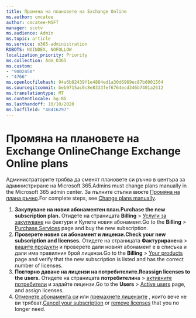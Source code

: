 ```yaml
---
title: Промяна на плановете на Exchange Online
ms.author: cmcatee
author: cmcatee-MSFT
manager: scotv
ms.audience: Admin
ms.topic: article
ms.service: o365-administration
ROBOTS: NOINDEX, NOFOLLOW
localization_priority: Priority
ms.collection: Adm_O365
ms.custom:
- "9002450"
- "4766"
ms.openlocfilehash: 94a6b02439f1e4884ed1a30d6969ec87b6001564
ms.sourcegitcommit: beb9715ac0c8e8333fef6764ecd346b7401a2612
ms.translationtype: MT
ms.contentlocale: bg-BG
ms.lasthandoff: 10/10/2020
ms.locfileid: "48416297"
---
```

# <a name="change-exchange-online-plans"></a><span data-ttu-id="a1a21-102">Промяна на плановете на Exchange Online</span><span class="sxs-lookup"><span data-stu-id="a1a21-102">Change Exchange Online plans</span></span>

<span data-ttu-id="a1a21-103">Администраторите трябва да сменят плановете си ръчно в центъра за администриране на Microsoft 365.</span><span class="sxs-lookup"><span data-stu-id="a1a21-103">Admins must change plans manually in the Microsoft 365 admin center.</span></span> <span data-ttu-id="a1a21-104">За пълните стъпки вижте [Промяна на плана ръчно](https://docs.microsoft.com/microsoft-365/commerce/subscriptions/change-plans-manually).</span><span class="sxs-lookup"><span data-stu-id="a1a21-104">For complete steps, see [Change plans manually](https://docs.microsoft.com/microsoft-365/commerce/subscriptions/change-plans-manually).</span></span>

1. <span data-ttu-id="a1a21-105">**Закупуване на новия абонаментен план.**</span><span class="sxs-lookup"><span data-stu-id="a1a21-105">**Purchase the new subscription plan.**</span></span> <span data-ttu-id="a1a21-106">Отидете на страницата **Billing**  >  [Услуги за закупуване](https://go.microsoft.com/fwlink/p/?linkid=868433) на фактури и Купете новия абонамент.</span><span class="sxs-lookup"><span data-stu-id="a1a21-106">Go to the **Billing** > [Purchase Services](https://go.microsoft.com/fwlink/p/?linkid=868433) page and buy the new subscription.</span></span>
2. <span data-ttu-id="a1a21-107">**Проверете новия си абонамент и лицензи.**</span><span class="sxs-lookup"><span data-stu-id="a1a21-107">**Check your new subscription and licenses.**</span></span> <span data-ttu-id="a1a21-108">Отидете на страницата **Фактуриране**на  >  [вашите продукти](https://go.microsoft.com/fwlink/p/?linkid=842054) и проверете дали новият абонамент е в списъка и дали има правилния брой лицензи.</span><span class="sxs-lookup"><span data-stu-id="a1a21-108">Go to the **Billing** > [Your products](https://go.microsoft.com/fwlink/p/?linkid=842054) page and verify that the new subscription is listed and has the correct number of licenses.</span></span>
3. <span data-ttu-id="a1a21-109">**Повторно даване на лицензи на потребителите.**</span><span class="sxs-lookup"><span data-stu-id="a1a21-109">**Reassign licenses to the users.**</span></span> <span data-ttu-id="a1a21-110">Отидете на страницата **потребители**на  >  [активните потребители](https://go.microsoft.com/fwlink/p/?linkid=834822) и задайте лицензи.</span><span class="sxs-lookup"><span data-stu-id="a1a21-110">Go to the **Users** > [Active users](https://go.microsoft.com/fwlink/p/?linkid=834822) page, and assign licenses.</span></span>
4. <span data-ttu-id="a1a21-111">[Отменете абонамента си](https://docs.microsoft.com/microsoft-365/commerce/subscriptions/cancel-your-subscription) или [премахнете лицензите](https://docs.microsoft.com/microsoft-365/commerce/licenses/buy-licenses) , които вече не ви трябват.</span><span class="sxs-lookup"><span data-stu-id="a1a21-111">[Cancel your subscription](https://docs.microsoft.com/microsoft-365/commerce/subscriptions/cancel-your-subscription) or [remove licenses](https://docs.microsoft.com/microsoft-365/commerce/licenses/buy-licenses) that you no longer need.</span></span>
